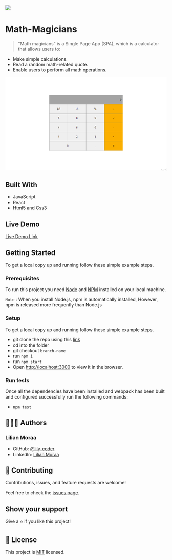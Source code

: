 ![](https://img.shields.io/badge/Microverse-blueviolet)

# Math-Magicians

> "Math magicians" is a Single Page App (SPA), which is a calculator that allows users to:
- Make simple calculations.
- Read a random math-related quote.
- Enable users to perform all math operations.

![screenshot](./Calculator.PNG)

## Built With

- JavaScript
- React
- Html5 and Css3

## Live Demo

[Live Demo Link](https://lily-coder.github.io/math-magicians/)

## Getting Started

To get a local copy up and running follow these simple example steps.

### Prerequisites

To run this project you need [Node](https://nodejs.org/en/) and [NPM](https://docs.npmjs.com/about-npm-versions) installed on your local machine.

`Note` : When you install Node.js, npm is automatically installed, However, npm is released more frequently than Node.js

### Setup
To get a local copy up and running follow these simple example steps.

- git clone the repo using this [link](https://github.com/lily-coder/math-magicians.git)
- cd into the folder
- git checkout `branch-name`
- run `npm i`
- run `npm start`
- Open [http://localhost:3000](http://localhost:3000) to view it in the browser.
### Run tests
Once all the dependencies have been installed and webpack has been built and configured successfully run the following commands:

- `npm test`
## 🙎🏾‍♂️ Authors
### Lilian Moraa

- GitHub: [@lily-coder](https://github.com/lily-coder/)
- LinkedIn: [Lilian Moraa](https://www.linkedin.com/in/lilian-moraa-99950b1b8/)

## 🤝 Contributing

Contributions, issues, and feature requests are welcome!

Feel free to check the [issues page](https://github.com/lily-coder/math-magicians/issues).

## Show your support

Give a ⭐️ if you like this project!

## 📝 License

This project is [MIT](./LICENSE) licensed.
